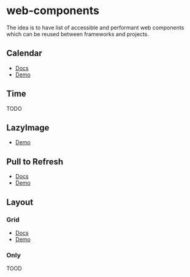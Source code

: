 # web-components

The idea is to have list of accessible and performant web components which can be reused between frameworks and projects.

## Calendar

- [Docs](./components/calendar/README.md)
- [Demo](https://codesandbox.io/s/wwq727m2r8)

## Time

TODO

## LazyImage

- [Demo](https://codesandbox.io/s/lazyimage-kygxj)

## Pull to Refresh

- [Docs](./components/pulltorefresh/README.md)
- [Demo](https://codesandbox.io/s/pull-to-refresh-oj181)

## Layout

### Grid

- [Docs](./components/layout/README.md)
- [Demo](https://codesandbox.io/s/gridlayout-rqnt2)

### Only

TOOD
